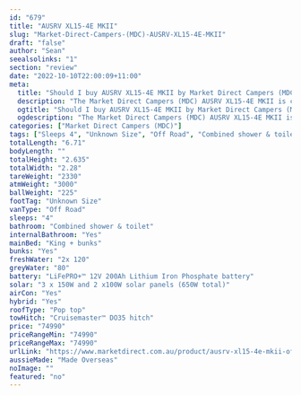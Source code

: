```yaml
---
id: "679"
title: "AUSRV XL15-4E MKII"
slug: "Market-Direct-Campers-(MDC)-AUSRV-XL15-4E-MKII"
draft: "false"
author: "Sean"
seealsolinks: "1"
section: "review"
date: "2022-10-10T22:00:09+11:00"
meta:
  title: "Should I buy AUSRV XL15-4E MKII by Market Direct Campers (MDC)?"
  description: "The Market Direct Campers (MDC) AUSRV XL15-4E MKII is classed as Off Road, and sleeps 4 people. It is Made Overseas and comes in at Unknown Size. It generally has Combined shower & toilet."
  ogtitle: "Should I buy AUSRV XL15-4E MKII by Market Direct Campers (MDC)?"
  ogdescription: "The Market Direct Campers (MDC) AUSRV XL15-4E MKII is classed as Off Road, and sleeps 4 people. It is Made Overseas and comes in at Unknown Size. It generally has Combined shower & toilet."
categories: ["Market Direct Campers (MDC)"]
tags: ["Sleeps 4", "Unknown Size", "Off Road", "Combined shower & toilet", "Pop top", "70 - 80k"]
totalLength: "6.71"
bodyLength: ""
totalHeight: "2.635"
totalWidth: "2.28"
tareWeight: "2330"
atmWeight: "3000"
ballWeight: "225"
footTag: "Unknown Size"
vanType: "Off Road"
sleeps: "4"
bathroom: "Combined shower & toilet"
internalBathroom: "Yes"
mainBed: "King + bunks"
bunks: "Yes"
freshWater: "2x 120"
greyWater: "80"
battery: "LiFePRO+™ 12V 200Ah Lithium Iron Phosphate battery"
solar: "3 x 150W and 2 x100W solar panels (650W total)"
airCon: "Yes"
hybrid: "Yes"
roofType: "Pop top"
towHitch: "Cruisemaster™ DO35 hitch"
price: "74990"
priceRangeMin: "74990"
priceRangeMax: "74990"
urlLink: "https://www.marketdirect.com.au/product/ausrv-xl15-4e-mkii-offroad-caravan/"
aussieMade: "Made Overseas"
noImage: ""
featured: "no"
---
```


